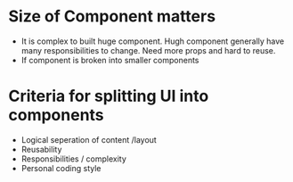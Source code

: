 # Size of Component matters
- It is complex to built huge component. Hugh component generally have many responsibilities to change. Need more props and hard to reuse.
- If component is broken into smaller components

# Criteria for splitting UI into components
- Logical seperation of content /layout
- Reusability
- Responsibilities / complexity
- Personal coding style